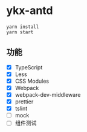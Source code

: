 # ykx-antd

```
yarn install
yarn start
```

## 功能

- [x] TypeScript
- [x] Less
- [x] CSS Modules
- [x] Webpack
- [x] webpack-dev-middleware
- [x] prettier
- [x] tslint
- [ ] mock
- [ ] 组件测试
